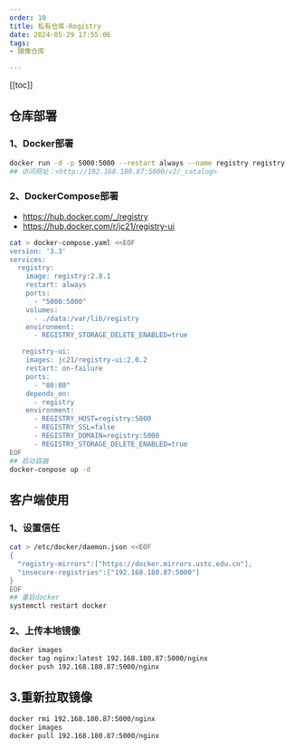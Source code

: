 ```yaml
---
order: 10
title: 私有仓库-Registry
date: 2024-05-29 17:55:06
tags:
- 镜像仓库

---
```

[[toc]]

## 仓库部署

### 1、Docker部署

```bash
docker run -d -p 5000:5000 --restart always --name registry registry
## 访问网址：<http://192.168.180.87:5000/v2/_catalog>
```

### 2、DockerCompose部署

- <https://hub.docker.com/_/registry>
- <https://hub.docker.com/r/jc21/registry-ui>

```bash
cat > docker-compose.yaml <<EOF
version: '3.3'
services:
  registry:
    image: registry:2.8.1
    restart: always
    ports:
      - "5000:5000"
    volumes:
      - ./data:/var/lib/registry
    environment:
      - REGISTRY_STORAGE_DELETE_ENABLED=true

   registry-ui:
    images: jc21/registry-ui:2.0.2
    restart: on-failure
    ports:
      - "80:80"
    depends_on:
      - registry
    environment:
      - REGISTRY_HOST=registry:5000
      - REGISTRY_SSL=false
      - REGISTRY_DOMAIN=registry:5000
      - REGISTRY_STORAGE_DELETE_ENABLED=true
EOF
## 启动容器
docker-conpose up -d
```

## 客户端使用

### 1、设置信任

```bash
cat > /etc/docker/daemon.json <<EOF
{
  "registry-mirrors":["https://docker.mirrors.ustc.edu.cn"],
  "insecure-registries":["192.168.180.87:5000"]
}
EOF
## 重启docker
systemctl restart docker
```

### 2、上传本地镜像

```bash
docker images
docker tag nginx:latest 192.168.180.87:5000/nginx
docker push 192.168.180.87:5000/nginx
```

## 3.重新拉取镜像

```bash
docker rmi 192.168.180.87:5000/nginx
docker images
docker pull 192.168.180.87:5000/nginx
```
